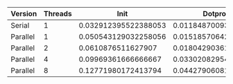 | Version  | Threads |         Init         |       Dotprod        |         User         |         Sys          |       Elapsed       |      Speedup       |      Efficiency     |
|----------|---------|----------------------|----------------------|----------------------|----------------------|---------------------|--------------------|---------------------|
|  Serial  |    1    | 0.032912395522388053 | 0.01184870093457944  | 0.028037383177570097 | 0.022146341463414633 |  0.0481578947368421 |        1.0         |         1.0         |
| Parallel |    1    | 0.050543129032258056 | 0.015185706422018348 | 0.04106730769230768  | 0.028590000000000008 | 0.07000000000000003 | 0.6879699248120297 |  0.6879699248120297 |
| Parallel |    2    |  0.0610876511627907  | 0.018042903614457834 |  0.0559056603773585  | 0.035217821782178214 | 0.04661313868613138 | 1.0331399278025946 |  0.5165699639012973 |
| Parallel |    4    | 0.09969361666666667  | 0.033020829545454544 | 0.11623809523809525  | 0.046536082474226796 | 0.04231578947368421 | 1.1380597014925373 | 0.28451492537313433 |
| Parallel |    8    | 0.12771980172413794  | 0.04427906081081081  | 0.17725438596491228  | 0.06418627450980392  | 0.03147692307692308 | 1.5299428924216696 |  0.1912428615527087 |